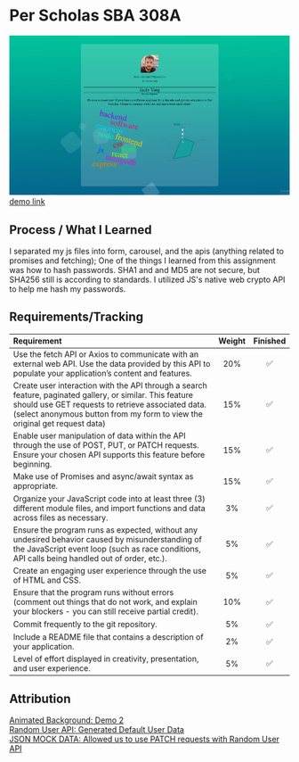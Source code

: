 # Per Scholas SBA 308A 

![demo image](image.png)
[demo link]()

## Process / What I Learned

I separated my js files into form, carousel, and the apis (anything related to promises and fetching); 
One of the things I learned from this assignment was how to hash passwords. SHA1 and and MD5 are not secure, but SHA256 still is according to standards. I utilized JS's native web crypto API to help me hash my passwords. 

## Requirements/Tracking

| Requirement | Weight | Finished |
| :-- | :--: | :--: |
| Use the fetch API or Axios to communicate with an external web API. Use the data provided by this API to populate your application’s content and features. | 20% | ✅ |
| Create user interaction with the API through a search feature, paginated gallery, or similar. This feature should use GET requests to retrieve associated data. (select anonymous button from my form to view the original get request data) | 15% | ✅ |
| Enable user manipulation of data within the API through the use of POST, PUT, or PATCH requests. Ensure your chosen API supports this feature before beginning. | 15% | ✅ |
| Make use of Promises and async/await syntax as appropriate. | 15% | ✅ |
| Organize your JavaScript code into at least three (3) different module files, and import functions and data across files as necessary. | 3% | ✅ |
| Ensure the program runs as expected, without any undesired behavior caused by misunderstanding of the JavaScript event loop (such as race conditions, API calls being handled out of order, etc.). | 5% | ✅ |
| Create an engaging user experience through the use of HTML and CSS. | 5% | ✅ |
| Ensure that the program runs without errors (comment out things that do not work, and explain your blockers - you can still receive partial credit). | 10% | ✅ |
| Commit frequently to the git repository. | 5% | ✅ |
| Include a README file that contains a description of your application. | 2% | ✅ |
| Level of effort displayed in creativity, presentation, and user experience. | 5% | ✅ |

## Attribution
[Animated Background: Demo 2](https://wweb.dev/resources/animated-css-background-generator)  
[Random User API: Generated Default User Data](https://randomuser.me/)  
[JSON MOCK DATA: Allowed us to use PATCH requests with Random User API](https://jsonplaceholder.typicode.com/)

